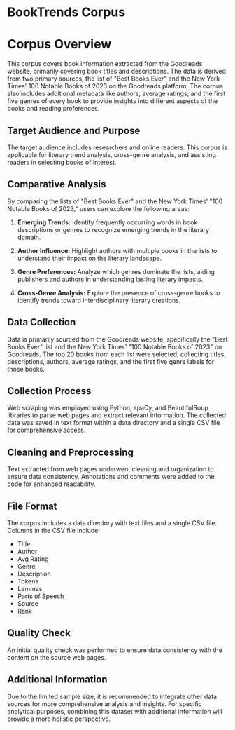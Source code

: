 # BookTrends Corpus

# Corpus Overview
This corpus covers book information extracted from the Goodreads website, primarily covering book titles and descriptions. The data is derived from two primary sources, the list of "Best Books Ever" and the New York Times' 100 Notable Books of 2023 on the Goodreads platform. The corpus also includes additional metadata like authors, average ratings, and the first five genres of every book to provide insights into different aspects of the books and reading preferences. 

## Target Audience and Purpose
The target audience includes researchers and online readers. This corpus is applicable for literary trend analysis, cross-genre analysis, and assisting readers in selecting books of interest.

## Comparative Analysis
By comparing the lists of "Best Books Ever" and the New York Times' "100 Notable Books of 2023," users can explore the following areas:

1. **Emerging Trends:** Identify frequently occurring words in book descriptions or genres to recognize emerging trends in the literary domain.

2. **Author Influence:** Highlight authors with multiple books in the lists to understand their impact on the literary landscape.

3. **Genre Preferences:** Analyze which genres dominate the lists, aiding publishers and authors in understanding lasting literary impacts.

4. **Cross-Genre Analysis:** Explore the presence of cross-genre books to identify trends toward interdisciplinary literary creations.

## Data Collection
Data is primarily sourced from the Goodreads website, specifically the "Best Books Ever" list and the New York Times' "100 Notable Books of 2023" on Goodreads. The top 20 books from each list were selected, collecting titles, descriptions, authors, average ratings, and the first five genre labels for those books.

## Collection Process
Web scraping was employed using Python, spaCy, and BeautifulSoup libraries to parse web pages and extract relevant information. The collected data was saved in text format within a data directory and a single CSV file for comprehensive access.

## Cleaning and Preprocessing
Text extracted from web pages underwent cleaning and organization to ensure data consistency. Annotations and comments were added to the code for enhanced readability.

## File Format
The corpus includes a data directory with text files and a single CSV file. Columns in the CSV file include:

- Title
- Author
- Avg Rating
- Genre
- Description
- Tokens
- Lemmas
- Parts of Speech
- Source
- Rank

## Quality Check
An initial quality check was performed to ensure data consistency with the content on the source web pages.

## Additional Information
Due to the limited sample size, it is recommended to integrate other data sources for more comprehensive analysis and insights. For specific analytical purposes, combining this dataset with additional information will provide a more holistic perspective.

